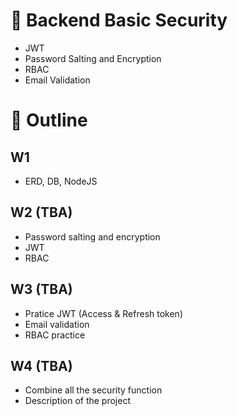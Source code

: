 # :closed_lock_with_key: Backend Basic Security
* JWT
* Password Salting and Encryption
* RBAC
* Email Validation

# :pushpin: Outline
## W1
* ERD, DB, NodeJS

## W2 (TBA)
* Password salting and encryption
* JWT
* RBAC

## W3 (TBA)
* Pratice JWT (Access & Refresh token)
* Email validation 
* RBAC practice

## W4 (TBA)
* Combine all the security function
* Description of the project